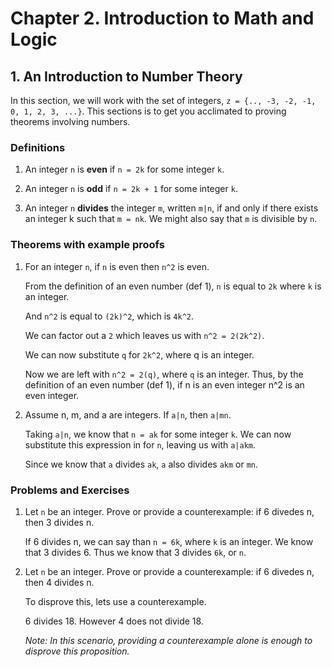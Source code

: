 # Chapter 2. Introduction to Math and Logic

## 1. An Introduction to Number Theory

In this section, we will work with the set of integers, `z = {.., -3, -2, -1, 0, 1, 2, 3, ...}`.  This sections is to get you acclimated to proving theorems involving numbers.

### Definitions

1. An integer `n` is **even** if `n = 2k` for some integer `k`.

2. An integer `n` is **odd** if `n = 2k + 1` for some integer `k`.

3. An integer `n` **divides** the integer `m`, written `m|n`, if and only if there exists an integer k such that `m = nk`.  We might also say that `m` is divisible by `n`.

### Theorems with example proofs

1. For an integer `n`, if `n` is even then `n^2` is even.

	From the definition of an even number (def 1), `n` is equal to `2k` where `k` is an integer.

	And `n^2` is equal to `(2k)^2`, which is `4k^2`.

	We can factor out a `2` which leaves us with `n^2 = 2(2k^2)`.

	We can now substitute `q` for `2k^2`, where q is an integer.

	Now we are left with `n^2 = 2(q)`, where `q` is an integer. Thus, by the definition of an even number (def 1), if n is an even integer n^2 is an even integer.

2. Assume n, m, and a are integers. If `a|n`, then `a|mn`.

	Taking `a|n`, we know that `n = ak` for some integer `k`. We can now substitute this expression in for `n`, leaving us with `a|akm`.

	Since we know that `a` divides `ak`, `a` also divides `akm` or `mn`.

### Problems and Exercises

1. Let `n` be an integer.  Prove or provide a counterexample: if 6 divedes n, then 3 divides n.

	If 6 divides n, we can say than `n = 6k`, where `k` is an integer.  We know that 3 divides 6.  Thus we know that 3 divides `6k`, or `n`.

2. Let `n` be an integer.  Prove or provide a counterexample: if 6 divedes n, then 4 divides n.

	To disprove this, lets use a counterexample.

	6 divides 18.  However 4 does not divide 18.

	_Note: In this scenario, providing a counterexample alone is enough to disprove this proposition._

